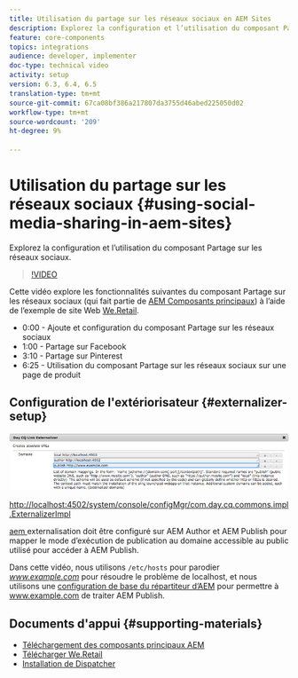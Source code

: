```yaml
---
title: Utilisation du partage sur les réseaux sociaux en AEM Sites
description: Explorez la configuration et l’utilisation du composant Partage sur les réseaux sociaux.
feature: core-components
topics: integrations
audience: developer, implementer
doc-type: technical video
activity: setup
version: 6.3, 6.4, 6.5
translation-type: tm+mt
source-git-commit: 67ca08bf386a217807da3755d46abed225050d02
workflow-type: tm+mt
source-wordcount: '209'
ht-degree: 9%

---
```



# Utilisation du partage sur les réseaux sociaux {#using-social-media-sharing-in-aem-sites}

Explorez la configuration et l’utilisation du composant Partage sur les réseaux sociaux.

>[!VIDEO](https://video.tv.adobe.com/v/18897/?quality=9&learn=on)

Cette vidéo explore les fonctionnalités suivantes du composant Partage sur les réseaux sociaux (qui fait partie de [AEM Composants principaux](https://docs.adobe.com/content/help/fr-FR/experience-manager-core-components/using/introduction.html)) à l’aide de l’exemple de site Web [We.Retail](https://github.com/Adobe-Marketing-Cloud/aem-sample-we-retail#weretail).

* 0:00 - Ajoute et configuration du composant Partage sur les réseaux sociaux
* 1:00 - Partage sur Facebook
* 3:10 - Partage sur Pinterest
* 6:25 - Utilisation du composant Partage sur les réseaux sociaux sur une page de produit

## Configuration de l&#39;extériorisateur {#externalizer-setup}

![Externalisateur de liens Day CQ](assets/externalizer.png)

[http://localhost:4502/system/console/configMgr/com.day.cq.commons.impl.ExternalizerImpl](http://localhost:4502/system/console/configMgr/com.day.cq.commons.impl.ExternalizerImpl)

[aem ](https://helpx.adobe.com/experience-manager/6-5/sites/developing/using/externalizer.html) externalisation doit être configuré sur AEM Author et AEM Publish pour mapper le mode d’exécution de publication au domaine accessible au public utilisé pour accéder à AEM Publish.

Dans cette vidéo, nous utilisons `/etc/hosts` pour parodier *www.example.com* pour résoudre le problème de localhost, et nous utilisons une [configuration de base du répartiteur d’AEM](https://docs.adobe.com/content/help/en/experience-manager-dispatcher/using/getting-started/dispatcher-install.html) pour permettre à www.example.com de traiter AEM Publish.

## Documents d&#39;appui {#supporting-materials}

* [Téléchargement des composants principaux AEM](https://github.com/adobe/aem-core-wcm-components/releases)
* [Télécharger We.Retail](https://github.com/Adobe-Marketing-Cloud/aem-sample-we-retail/releases)
* [Installation de Dispatcher](https://docs.adobe.com/content/help/en/experience-manager-dispatcher/using/getting-started/dispatcher-install.html)
